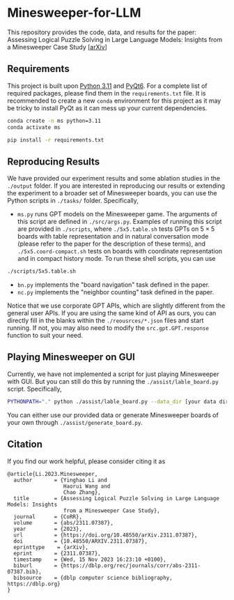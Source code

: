 # Minesweeper-for-LLM
This repository provides the code, data, and results for the paper: Assessing Logical Puzzle Solving in Large Language Models: Insights from a Minesweeper Case Study [[arXiv](https://arxiv.org/abs/2311.07387)]

## Requirements

This project is built upon [Python 3.11](https://www.python.org) and [PyQt6](https://www.riverbankcomputing.com/software/pyqt/).
For a complete list of required packages, please find them in the `requirements.txt` file.
It is recommended to create a new `conda` environment for this project as it may be tricky to install PyQt as it can mess up your current dependencies.

```bash
conda create -n ms python=3.11
conda activate ms

pip install -r requirements.txt
```

## Reproducing Results

We have provided our experiment results and some ablation studies in the `./output` folder.
If you are interested in reproducing our results or extending the experiment to a broader set of Minesweeper boards, you can use the Python scripts in `./tasks/` folder.
Specifically,
- `ms.py` runs GPT models on the Minesweeper game.
The arguments of this script are defined in `./src/args.py`.
Examples of running this script are provided in `./scripts`, where `./5x5.table.sh` tests GPTs on $5\times5$ boards with table representation and in natural conversation mode (please refer to the paper for the description of these terms), and `./5x5.coord-compact.sh` tests on boards with coordinate representation and in compact history mode.
To run these shell scripts, you can use
```bash
./scripts/5x5.table.sh
```
- `bn.py` implements the "board navigation" task defined in the paper.
- `nc.py` implements the "neighbor counting" task defined in the paper.

Notice that we use corporate GPT APIs, which are slightly different from the general user APIs.
If you are using the same kind of API as ours, you can directly fill in the blanks within the `./reousrces/*.json` files and start running.
If not, you may also need to modify the `src.gpt.GPT.response` function to suit your need.

## Playing Minesweeper on GUI

Currently, we have not implemented a script for just playing Minesweeper with GUI.
But you can still do this by running the `./assist/lable_board.py` script.
Specifically,
```bash
PYTHONPATH="." python ./assist/lable_board.py --data_dir [your data dir] --disable_saving
```
You can either use our provided data or generate Minesweeper boards of your own through `./assist/generate_board.py`.

## Citation

If you find our work helpful, please consider citing it as
```
@article{Li.2023.Minesweeper,
  author       = {Yinghao Li and
                  Haorui Wang and
                  Chao Zhang},
  title        = {Assessing Logical Puzzle Solving in Large Language Models: Insights
                  from a Minesweeper Case Study},
  journal      = {CoRR},
  volume       = {abs/2311.07387},
  year         = {2023},
  url          = {https://doi.org/10.48550/arXiv.2311.07387},
  doi          = {10.48550/ARXIV.2311.07387},
  eprinttype    = {arXiv},
  eprint       = {2311.07387},
  timestamp    = {Wed, 15 Nov 2023 16:23:10 +0100},
  biburl       = {https://dblp.org/rec/journals/corr/abs-2311-07387.bib},
  bibsource    = {dblp computer science bibliography, https://dblp.org}
}
```